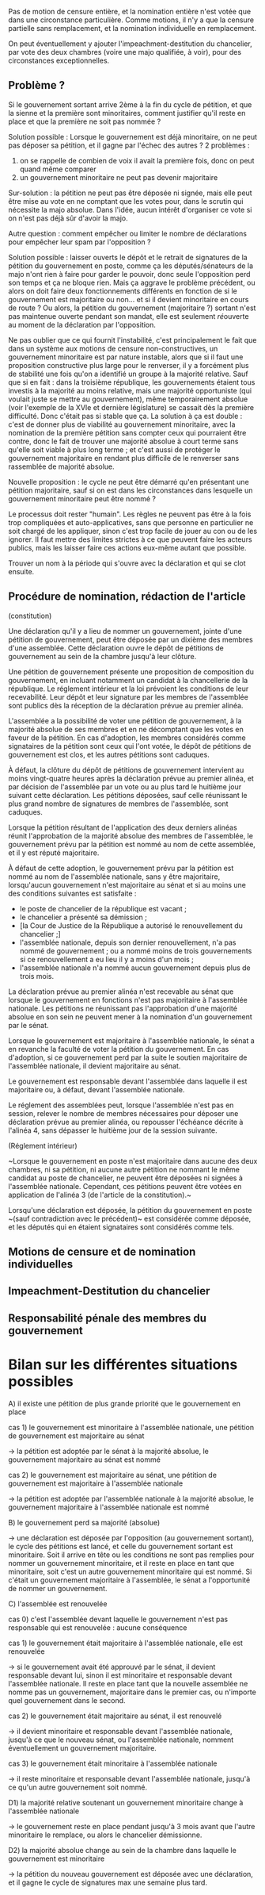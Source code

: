 Pas de motion de censure entière, et la nomination entière n'est votée que dans une circonstance particulière. Comme motions, il n'y a que la censure partielle sans remplacement, et la nomination individuelle en remplacement.

On peut éventuellement y ajouter l'impeachment-destitution du chancelier, par vote des deux chambres (voire une majo qualifiée, à voir), pour des circonstances exceptionnelles.

## Problème ?

Si le gouvernement sortant arrive 2ème à la fin du cycle de pétition, et que la sienne et la première sont minoritaires, comment justifier qu'il reste en place et que la première ne soit pas nommée ?

Solution possible : Lorsque le gouvernement est déjà minoritaire, on ne peut pas déposer sa pétition, et il gagne par l'échec des autres ?
2 problèmes :
1. on se rappelle de combien de voix il avait la première fois, donc on peut quand même comparer
2. un gouvernement minoritaire ne peut pas devenir majoritaire

Sur-solution : la pétition ne peut pas être déposée ni signée, mais elle peut être mise au vote en ne comptant que les votes pour, dans le scrutin qui nécessite la majo absolue. Dans l'idée, aucun intérêt d'organiser ce vote si on n'est pas déjà sûr d'avoir la majo.

Autre question : comment empêcher ou limiter le nombre de déclarations pour empêcher leur spam par l'opposition ?

Solution possible : laisser ouverts le dépôt et le retrait de signatures de la pétition du gouvernement en poste, comme ça les députés/sénateurs de la majo n'ont rien à faire pour garder le pouvoir, donc seule l'opposition perd son temps et ça ne bloque rien.
Mais ça aggrave le problème précédent, ou alors on doit faire deux fonctionnements différents en fonction de si le gouvernement est majoritaire ou non... et si il devient minoritaire en cours de route ?
Ou alors, la pétition du gouvernement (majoritaire ?) sortant n'est pas maintenue ouverte pendant son mandat, elle est seulement *ré*ouverte au moment de la déclaration par l'opposition.

Ne pas oublier que ce qui fournit l'instabilité, c'est principalement le fait que dans un système aux motions de censure non-constructives, un gouvernement minoritaire est par nature instable, alors que si il faut une proposition constructive plus large pour le renverser, il y a forcément plus de stabilité une fois qu'on a identifié un groupe à la majorité relative.
Sauf que si en fait : dans la troisième république, les gouvernements étaient tous investis à la majorité au moins relative, mais une majorité opportuniste (qui voulait juste se mettre au gouvernement), même temporairement absolue (voir l'exemple de la XVIe et dernière législature) se cassait dès la première difficulté. Donc c'était pas si stable que ça.
La solution à ça est double : c'est de donner plus de viabilité au gouvernement minoritaire, avec la nomination de la première pétition sans compter ceux qui pourraient être contre, donc le fait de trouver une majorité absolue à court terme sans qu'elle soit viable à plus long terme ; et c'est aussi de protéger le gouvernement majoritaire en rendant plus difficile de le renverser sans rassemblée de majorité absolue.

Nouvelle proposition : le cycle ne peut être démarré qu'en présentant une pétition majoritaire, sauf si on est dans les circonstances dans lesquelle un gouvernement minoritaire peut être nommé ?

Le processus doit rester "humain". Les règles ne peuvent pas être à la fois trop compliquées et auto-applicatives, sans que personne en particulier ne soit chargé de les appliquer, sinon c'est trop facile de jouer au con ou de les ignorer. Il faut mettre des limites strictes à ce que peuvent faire les acteurs publics, mais les laisser faire ces actions eux-même autant que possible.

Trouver un nom à la période qui s'ouvre avec la déclaration et qui se clot ensuite.

## Procédure de nomination, rédaction de l'article

(constitution)

Une déclaration qu'il y a lieu de nommer un gouvernement, jointe d'une pétition de gouvernement, peut être déposée par un dixième des membres d'une assemblée. Cette déclaration ouvre le dépôt de pétitions de gouvernement au sein de la chambre jusqu'à leur clôture.

Une pétition de gouvernement présente une proposition de composition du gouvernement, en incluant notamment un candidat à la chancellerie de la république. Le réglement intérieur et la loi prévoient les conditions de leur recevabilité. Leur dépôt et leur signature par les membres de l'assemblée sont publics dès la réception de la déclaration prévue au premier alinéa.

L'assemblée a la possibilité de voter une pétition de gouvernement, à la majorité absolue de ses membres et en ne décomptant que les votes en faveur de la pétition. En cas d'adoption, les membres considérés comme signataires de la pétition sont ceux qui l'ont votée, le dépôt de pétitions de gouvernement est clos, et les autres pétitions sont caduques.

À défaut, la clôture du dépôt de pétitions de gouvernement intervient au moins vingt-quatre heures après la déclaration prévue au premier alinéa, et par décision de l'assemblée par un vote ou au plus tard le huitième jour suivant cette déclaration. Les pétitions déposées, sauf celle réunissant le plus grand nombre de signatures de membres de l'assemblée, sont caduques.

Lorsque la pétition résultant de l'application des deux derniers alinéas réunit l'approbation de la majorité absolue des membres de l'assemblée, le gouvernement prévu par la pétition est nommé au nom de cette assemblée, et il y est réputé majoritaire.

À défaut de cette adoption, le gouvernement prévu par la pétition est nommé au nom de l'assemblée nationale, sans y être majoritaire, lorsqu'aucun gouvernement n'est majoritaire au sénat et si au moins une des conditions suivantes est satisfaite :
- le poste de chancelier de la république est vacant ;
- le chancelier a présenté sa démission ;
- [la Cour de Justice de la République a autorisé le renouvellement du chancelier ;]
- l'assemblée nationale, depuis son dernier renouvellement, n'a pas nommé de gouvernement ; ou a nommé moins de trois gouvernements si ce renouvellement a eu lieu il y a moins d'un mois ;
- l'assemblée nationale n'a nommé aucun gouvernement depuis plus de trois mois.

La déclaration prévue au premier alinéa n'est recevable au sénat que lorsque le gouvernement en fonctions n'est pas majoritaire à l'assemblée nationale. Les pétitions ne réunissant pas l'approbation d'une majorité absolue en son sein ne peuvent mener à la nomination d'un gouvernement par le sénat.

Lorsque le gouvernement est majoritaire à l'assemblée nationale, le sénat a en revanche la faculté de voter la pétition du gouvernement. En cas d'adoption, si ce gouvernement perd par la suite le soutien majoritaire de l'assemblée nationale, il devient majoritaire au sénat.

Le gouvernement est responsable devant l'assemblée dans laquelle il est majoritaire ou, à défaut, devant l'assemblée nationale.

Le réglement des assemblées peut, lorsque l'assemblée n'est pas en session, relever le nombre de membres nécessaires pour déposer une déclaration prévue au premier alinéa, ou repousser l'échéance décrite à l'alinéa 4, sans dépasser le huitième jour de la session suivante.

(Réglement intérieur)

~Lorsque le gouvernement en poste n'est majoritaire dans aucune des deux chambres, ni sa pétition, ni aucune autre pétition ne nommant le même candidat au poste de chancelier, ne peuvent être déposées ni signées à l'assemblée nationale. Cependant, ces pétitions peuvent être votées en application de l'alinéa 3 (de l'article de la constitution).~

Lorsqu'une déclaration est déposée, la pétition du gouvernement en poste ~(sauf contradiction avec le précédent)~ est considérée comme déposée, et les députés qui en étaient signataires sont considérés comme tels.

## Motions de censure et de nomination individuelles

## Impeachment-Destitution du chancelier

## Responsabilité pénale des membres du gouvernement

# Bilan sur les différentes situations possibles

A) il existe une pétition de plus grande priorité que le gouvernement en place

cas 1) le gouvernement est minoritaire à l'assemblée nationale, une pétition de gouvernement est majoritaire au sénat

-> la pétition est adoptée par le sénat à la majorité absolue, le gouvernement majoritaire au sénat est nommé

cas 2) le gouvernement est majoritaire au sénat, une pétition de gouvernement est majoritaire à l'assemblée nationale

-> la pétition est adoptée par l'assemblée nationale à la majorité absolue, le gouvernement majoritaire à l'assemblée nationale est nommé

B) le gouvernement perd sa majorité (absolue)

-> une déclaration est déposée par l'opposition (au gouvernement sortant), le cycle des pétitions est lancé, et celle du gouvernement sortant est minoritaire. Soit il arrive en tête ou les conditions ne sont pas remplies pour nommer un gouvernement minoritaire, et il reste en place en tant que minoritaire, soit c'est un autre gouvernement minoritaire qui est nommé. Si c'était un gouvernement majoritaire à l'assemblée, le sénat a l'opportunité de nommer un gouvernement.

C) l'assemblée est renouvelée

cas 0) c'est l'assemblée devant laquelle le gouvernement n'est pas responsable qui est renouvelée : aucune conséquence

cas 1) le gouvernement était majoritaire à l'assemblée nationale, elle est renouvelée

-> si le gouvernement avait été approuvé par le sénat, il devient responsable devant lui, sinon il est minoritaire et responsable devant l'assemblée nationale. Il reste en place tant que la nouvelle assemblée ne nomme pas un gouvernement, majoritaire dans le premier cas, ou n'importe quel gouvernement dans le second.

cas 2) le gouvernement était majoritaire au sénat, il est renouvelé

-> il devient minoritaire et responsable devant l'assemblée nationale, jusqu'à ce que le nouveau sénat, ou l'assemblée nationale, nomment éventuellement un gouvernement majoritaire.

cas 3) le gouvernement était minoritaire à l'assemblée nationale

-> il reste minoritaire et responsable devant l'assemblée nationale, jusqu'à ce qu'un autre gouvernement soit nommé.

D1) la majorité relative soutenant un gouvernement minoritaire change à l'assemblée nationale

-> le gouvernement reste en place pendant jusqu'à 3 mois avant que l'autre minoritaire le remplace, ou alors le chancelier démissionne.

D2) la majorité absolue change au sein de la chambre dans laquelle le gouvernement est minoritaire

-> la pétition du nouveau gouvernement est déposée avec une déclaration, et il gagne le cycle de signatures max une semaine plus tard.
